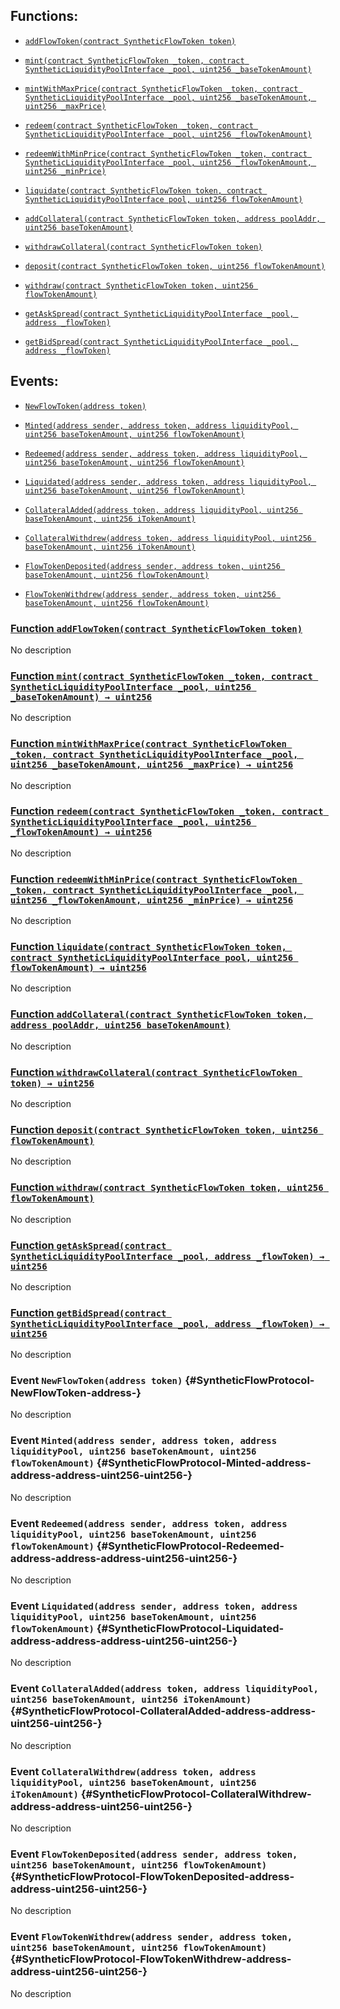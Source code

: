 ## Functions:

- [`addFlowToken(contract SyntheticFlowToken token)`](#SyntheticFlowProtocol-addFlowToken-contract-SyntheticFlowToken-)

- [`mint(contract SyntheticFlowToken _token, contract SyntheticLiquidityPoolInterface _pool, uint256 _baseTokenAmount)`](#SyntheticFlowProtocol-mint-contract-SyntheticFlowToken-contract-SyntheticLiquidityPoolInterface-uint256-)

- [`mintWithMaxPrice(contract SyntheticFlowToken _token, contract SyntheticLiquidityPoolInterface _pool, uint256 _baseTokenAmount, uint256 _maxPrice)`](#SyntheticFlowProtocol-mintWithMaxPrice-contract-SyntheticFlowToken-contract-SyntheticLiquidityPoolInterface-uint256-uint256-)

- [`redeem(contract SyntheticFlowToken _token, contract SyntheticLiquidityPoolInterface _pool, uint256 _flowTokenAmount)`](#SyntheticFlowProtocol-redeem-contract-SyntheticFlowToken-contract-SyntheticLiquidityPoolInterface-uint256-)

- [`redeemWithMinPrice(contract SyntheticFlowToken _token, contract SyntheticLiquidityPoolInterface _pool, uint256 _flowTokenAmount, uint256 _minPrice)`](#SyntheticFlowProtocol-redeemWithMinPrice-contract-SyntheticFlowToken-contract-SyntheticLiquidityPoolInterface-uint256-uint256-)

- [`liquidate(contract SyntheticFlowToken token, contract SyntheticLiquidityPoolInterface pool, uint256 flowTokenAmount)`](#SyntheticFlowProtocol-liquidate-contract-SyntheticFlowToken-contract-SyntheticLiquidityPoolInterface-uint256-)

- [`addCollateral(contract SyntheticFlowToken token, address poolAddr, uint256 baseTokenAmount)`](#SyntheticFlowProtocol-addCollateral-contract-SyntheticFlowToken-address-uint256-)

- [`withdrawCollateral(contract SyntheticFlowToken token)`](#SyntheticFlowProtocol-withdrawCollateral-contract-SyntheticFlowToken-)

- [`deposit(contract SyntheticFlowToken token, uint256 flowTokenAmount)`](#SyntheticFlowProtocol-deposit-contract-SyntheticFlowToken-uint256-)

- [`withdraw(contract SyntheticFlowToken token, uint256 flowTokenAmount)`](#SyntheticFlowProtocol-withdraw-contract-SyntheticFlowToken-uint256-)

- [`getAskSpread(contract SyntheticLiquidityPoolInterface _pool, address _flowToken)`](#SyntheticFlowProtocol-getAskSpread-contract-SyntheticLiquidityPoolInterface-address-)

- [`getBidSpread(contract SyntheticLiquidityPoolInterface _pool, address _flowToken)`](#SyntheticFlowProtocol-getBidSpread-contract-SyntheticLiquidityPoolInterface-address-)

## Events:

- [`NewFlowToken(address token)`](#SyntheticFlowProtocol-NewFlowToken-address-)

- [`Minted(address sender, address token, address liquidityPool, uint256 baseTokenAmount, uint256 flowTokenAmount)`](#SyntheticFlowProtocol-Minted-address-address-address-uint256-uint256-)

- [`Redeemed(address sender, address token, address liquidityPool, uint256 baseTokenAmount, uint256 flowTokenAmount)`](#SyntheticFlowProtocol-Redeemed-address-address-address-uint256-uint256-)

- [`Liquidated(address sender, address token, address liquidityPool, uint256 baseTokenAmount, uint256 flowTokenAmount)`](#SyntheticFlowProtocol-Liquidated-address-address-address-uint256-uint256-)

- [`CollateralAdded(address token, address liquidityPool, uint256 baseTokenAmount, uint256 iTokenAmount)`](#SyntheticFlowProtocol-CollateralAdded-address-address-uint256-uint256-)

- [`CollateralWithdrew(address token, address liquidityPool, uint256 baseTokenAmount, uint256 iTokenAmount)`](#SyntheticFlowProtocol-CollateralWithdrew-address-address-uint256-uint256-)

- [`FlowTokenDeposited(address sender, address token, uint256 baseTokenAmount, uint256 flowTokenAmount)`](#SyntheticFlowProtocol-FlowTokenDeposited-address-address-uint256-uint256-)

- [`FlowTokenWithdrew(address sender, address token, uint256 baseTokenAmount, uint256 flowTokenAmount)`](#SyntheticFlowProtocol-FlowTokenWithdrew-address-address-uint256-uint256-)

### [Function `addFlowToken(contract SyntheticFlowToken token)`](#SyntheticFlowProtocol-addFlowToken-contract-SyntheticFlowToken-)

No description

### [Function `mint(contract SyntheticFlowToken _token, contract SyntheticLiquidityPoolInterface _pool, uint256 _baseTokenAmount) → uint256`](#SyntheticFlowProtocol-mint-contract-SyntheticFlowToken-contract-SyntheticLiquidityPoolInterface-uint256-)

No description

### [Function `mintWithMaxPrice(contract SyntheticFlowToken _token, contract SyntheticLiquidityPoolInterface _pool, uint256 _baseTokenAmount, uint256 _maxPrice) → uint256`](#SyntheticFlowProtocol-mintWithMaxPrice-contract-SyntheticFlowToken-contract-SyntheticLiquidityPoolInterface-uint256-uint256-)

No description

### [Function `redeem(contract SyntheticFlowToken _token, contract SyntheticLiquidityPoolInterface _pool, uint256 _flowTokenAmount) → uint256`](#SyntheticFlowProtocol-redeem-contract-SyntheticFlowToken-contract-SyntheticLiquidityPoolInterface-uint256-)

No description

### [Function `redeemWithMinPrice(contract SyntheticFlowToken _token, contract SyntheticLiquidityPoolInterface _pool, uint256 _flowTokenAmount, uint256 _minPrice) → uint256`](#SyntheticFlowProtocol-redeemWithMinPrice-contract-SyntheticFlowToken-contract-SyntheticLiquidityPoolInterface-uint256-uint256-)

No description

### [Function `liquidate(contract SyntheticFlowToken token, contract SyntheticLiquidityPoolInterface pool, uint256 flowTokenAmount) → uint256`](#SyntheticFlowProtocol-liquidate-contract-SyntheticFlowToken-contract-SyntheticLiquidityPoolInterface-uint256-)

No description

### [Function `addCollateral(contract SyntheticFlowToken token, address poolAddr, uint256 baseTokenAmount)`](#SyntheticFlowProtocol-addCollateral-contract-SyntheticFlowToken-address-uint256-)

No description

### [Function `withdrawCollateral(contract SyntheticFlowToken token) → uint256`](#SyntheticFlowProtocol-withdrawCollateral-contract-SyntheticFlowToken-)

No description

### [Function `deposit(contract SyntheticFlowToken token, uint256 flowTokenAmount)`](#SyntheticFlowProtocol-deposit-contract-SyntheticFlowToken-uint256-)

No description

### [Function `withdraw(contract SyntheticFlowToken token, uint256 flowTokenAmount)`](#SyntheticFlowProtocol-withdraw-contract-SyntheticFlowToken-uint256-)

No description

### [Function `getAskSpread(contract SyntheticLiquidityPoolInterface _pool, address _flowToken) → uint256`](#SyntheticFlowProtocol-getAskSpread-contract-SyntheticLiquidityPoolInterface-address-)

No description

### [Function `getBidSpread(contract SyntheticLiquidityPoolInterface _pool, address _flowToken) → uint256`](#SyntheticFlowProtocol-getBidSpread-contract-SyntheticLiquidityPoolInterface-address-)

No description

### Event `NewFlowToken(address token)` {#SyntheticFlowProtocol-NewFlowToken-address-}

No description

### Event `Minted(address sender, address token, address liquidityPool, uint256 baseTokenAmount, uint256 flowTokenAmount)` {#SyntheticFlowProtocol-Minted-address-address-address-uint256-uint256-}

No description

### Event `Redeemed(address sender, address token, address liquidityPool, uint256 baseTokenAmount, uint256 flowTokenAmount)` {#SyntheticFlowProtocol-Redeemed-address-address-address-uint256-uint256-}

No description

### Event `Liquidated(address sender, address token, address liquidityPool, uint256 baseTokenAmount, uint256 flowTokenAmount)` {#SyntheticFlowProtocol-Liquidated-address-address-address-uint256-uint256-}

No description

### Event `CollateralAdded(address token, address liquidityPool, uint256 baseTokenAmount, uint256 iTokenAmount)` {#SyntheticFlowProtocol-CollateralAdded-address-address-uint256-uint256-}

No description

### Event `CollateralWithdrew(address token, address liquidityPool, uint256 baseTokenAmount, uint256 iTokenAmount)` {#SyntheticFlowProtocol-CollateralWithdrew-address-address-uint256-uint256-}

No description

### Event `FlowTokenDeposited(address sender, address token, uint256 baseTokenAmount, uint256 flowTokenAmount)` {#SyntheticFlowProtocol-FlowTokenDeposited-address-address-uint256-uint256-}

No description

### Event `FlowTokenWithdrew(address sender, address token, uint256 baseTokenAmount, uint256 flowTokenAmount)` {#SyntheticFlowProtocol-FlowTokenWithdrew-address-address-uint256-uint256-}

No description
